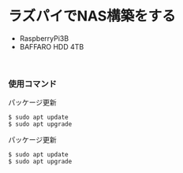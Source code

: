# ラズパイでNAS構築をする

- RaspberryPi3B
- BAFFARO HDD 4TB

<br/>

### 使用コマンド  

パッケージ更新
```
$ sudo apt update
$ sudo apt upgrade
```

パッケージ更新
```
$ sudo apt update
$ sudo apt upgrade
```